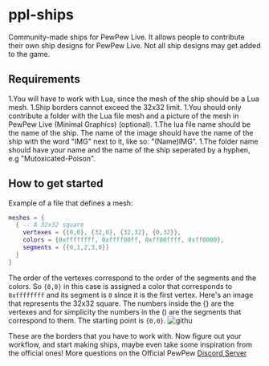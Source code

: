 # ppl-ships
Community-made ships for PewPew Live.
It allows people to contribute their own ship designs for PewPew Live.
Not all ship designs may get added to the game.

## Requirements
1.You will have to work with Lua, since the mesh of the ship should be a Lua mesh. 
1.Ship borders cannot exceed the 32x32 limit.
1.You should only contribute a folder with the Lua file mesh and a picture of the mesh in PewPew Live (Minimal Graphics) (optional).
1.The lua file name should be the name of the ship. The name of the image should have the name of the ship with the word "IMG" next to it, like so: "(Name)IMG".
1.The folder name should have your name and the name of the ship seperated by a hyphen, e.g "Mutoxicated-Poison".

## How to get started
Example of a file that defines a mesh:
```lua
meshes = {
  { -- A 32x32 square
    vertexes = {{0,0}, {32,0}, {32,32}, {0,32}},
    colors = {0xffffffff, 0xffff00ff, 0xff00ffff, 0xff0000},
    segments = {{0,1,2,3,0}}
  }
}
```
The order of the vertexes correspond to the order of the segments and the colors.
So `{0,0}` in this case is assigned a color that corresponds to `0xffffffff` and its segment is `0` since it is the first vertex.
Here's an image that represents the 32x32 square. The numbers inside the {} are the vertexes and for simplicity the numbers in the () are the segments that correspond to them.
The starting point is `{0,0}`. 
![githu](https://user-images.githubusercontent.com/96009711/155609785-ef9c2548-56a3-4bf5-8e27-72f0397f9d17.png)

These are the borders that you have to work with. Now figure out your workflow, and start making ships, maybe even take some inspiration from the official ones!
More questions on the Official PewPew [Discord Server](https://discord.gg/czubEGgbWJ)
